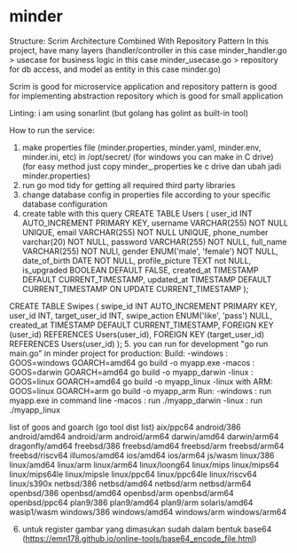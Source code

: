 # minder
Structure: Scrim Architecture Combined With Repository Pattern
In this project, have many layers (handler/controller in this case minder_handler.go > usecase for business logic in this case minder_usecase.go > repository for db access, and model as entity in this case minder.go)

Scrim is good for microservice application and repository pattern is good for implementing abstraction repository which is good for small application

Linting: i am using sonarlint (but golang has golint as built-in tool)

How to run the service:
1. make properties file (minder.properties, minder.yaml, minder.env, minder.ini, etc) in /opt/secret/ (for windows you can make in C drive) (for easy method just copy minder_.properties ke c drive dan ubah jadi minder.properties)
2. run go mod tidy for getting all required third party libraries
3. change database config in properties file according to your specific database configuration
4. create table with this query
CREATE TABLE Users (
    user_id INT AUTO_INCREMENT PRIMARY KEY,
    username VARCHAR(255) NOT NULL UNIQUE,
    email VARCHAR(255) NOT NULL UNIQUE,
    phone_number varchar(20) NOT NULL,
    password VARCHAR(255) NOT NULL,
    full_name VARCHAR(255) NOT NULl,
    gender ENUM('male', 'female') NOT NULL,
    date_of_birth DATE NOT NULL,
    profile_picture TEXT not NULL,
    is_upgraded BOOLEAN DEFAULT FALSE,
    created_at TIMESTAMP DEFAULT CURRENT_TIMESTAMP,
    updated_at TIMESTAMP DEFAULT CURRENT_TIMESTAMP ON UPDATE CURRENT_TIMESTAMP
);

CREATE TABLE Swipes (
    swipe_id INT AUTO_INCREMENT PRIMARY KEY,
    user_id INT,
    target_user_id INT,
    swipe_action ENUM('like', 'pass') NULL,
    created_at TIMESTAMP DEFAULT CURRENT_TIMESTAMP,
    FOREIGN KEY (user_id) REFERENCES Users(user_id),
    FOREIGN KEY (target_user_id) REFERENCES Users(user_id)
);
5. you can run
for development
"go run main.go" in minder project
for production:
Build:
-windows : GOOS=windows GOARCH=amd64 go build -o myapp.exe
-macos : GOOS=darwin GOARCH=amd64 go build -o myapp_darwin
-linux : GOOS=linux GOARCH=amd64 go build -o myapp_linux
-linux with ARM: GOOS=linux GOARCH=arm go build -o myapp_arm
Run:
-windows : run myapp.exe in command line
-macos : run ./myapp_darwin
-linux : run ./myapp_linux

list of goos and goarch (go tool dist list)
aix/ppc64
android/386
android/amd64
android/arm
android/arm64
darwin/amd64
darwin/arm64
dragonfly/amd64
freebsd/386
freebsd/amd64
freebsd/arm
freebsd/arm64
freebsd/riscv64
illumos/amd64
ios/amd64
ios/arm64
js/wasm
linux/386
linux/amd64
linux/arm
linux/arm64
linux/loong64
linux/mips
linux/mips64
linux/mips64le
linux/mipsle
linux/ppc64
linux/ppc64le
linux/riscv64
linux/s390x
netbsd/386
netbsd/amd64
netbsd/arm
netbsd/arm64
openbsd/386
openbsd/amd64
openbsd/arm
openbsd/arm64
openbsd/ppc64
plan9/386
plan9/amd64
plan9/arm
solaris/amd64
wasip1/wasm
windows/386
windows/amd64
windows/arm
windows/arm64

6. untuk register gambar yang dimasukan sudah dalam bentuk base64 (https://emn178.github.io/online-tools/base64_encode_file.html)